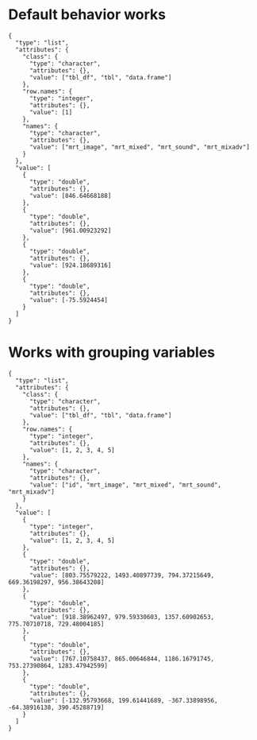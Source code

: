 # Default behavior works

    {
      "type": "list",
      "attributes": {
        "class": {
          "type": "character",
          "attributes": {},
          "value": ["tbl_df", "tbl", "data.frame"]
        },
        "row.names": {
          "type": "integer",
          "attributes": {},
          "value": [1]
        },
        "names": {
          "type": "character",
          "attributes": {},
          "value": ["mrt_image", "mrt_mixed", "mrt_sound", "mrt_mixadv"]
        }
      },
      "value": [
        {
          "type": "double",
          "attributes": {},
          "value": [846.64668188]
        },
        {
          "type": "double",
          "attributes": {},
          "value": [961.00923292]
        },
        {
          "type": "double",
          "attributes": {},
          "value": [924.18689316]
        },
        {
          "type": "double",
          "attributes": {},
          "value": [-75.5924454]
        }
      ]
    }

# Works with grouping variables

    {
      "type": "list",
      "attributes": {
        "class": {
          "type": "character",
          "attributes": {},
          "value": ["tbl_df", "tbl", "data.frame"]
        },
        "row.names": {
          "type": "integer",
          "attributes": {},
          "value": [1, 2, 3, 4, 5]
        },
        "names": {
          "type": "character",
          "attributes": {},
          "value": ["id", "mrt_image", "mrt_mixed", "mrt_sound", "mrt_mixadv"]
        }
      },
      "value": [
        {
          "type": "integer",
          "attributes": {},
          "value": [1, 2, 3, 4, 5]
        },
        {
          "type": "double",
          "attributes": {},
          "value": [803.75579222, 1493.40897739, 794.37215649, 669.36198297, 956.38643208]
        },
        {
          "type": "double",
          "attributes": {},
          "value": [918.38962497, 979.59330603, 1357.60902653, 775.70710718, 729.48004185]
        },
        {
          "type": "double",
          "attributes": {},
          "value": [767.10758437, 865.00646844, 1186.16791745, 753.27390864, 1283.47942599]
        },
        {
          "type": "double",
          "attributes": {},
          "value": [-132.95793668, 199.61441689, -367.33898956, -64.38916138, 390.45288719]
        }
      ]
    }

